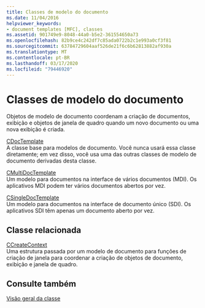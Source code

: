 ```yaml
---
title: Classes de modelo do documento
ms.date: 11/04/2016
helpviewer_keywords:
- document templates [MFC], classes
ms.assetid: 901749e9-8048-44a0-b5e2-361554650a73
ms.openlocfilehash: 82b9ce4c242df7c85ada0722b2c1e993a0cf3f81
ms.sourcegitcommit: 63784729604aaf526de21f6c6b62813882af930a
ms.translationtype: MT
ms.contentlocale: pt-BR
ms.lasthandoff: 03/17/2020
ms.locfileid: "79446920"
---
```

# <a name="document-template-classes"></a>Classes de modelo do documento

Objetos de modelo de documento coordenam a criação de documentos, exibição e objetos de janela de quadro quando um novo documento ou uma nova exibição é criada.

[CDocTemplate](../mfc/reference/cdoctemplate-class.md)<br/>
A classe base para modelos de documento. Você nunca usará essa classe diretamente; em vez disso, você usa uma das outras classes de modelo de documento derivadas desta classe.

[CMultiDocTemplate](../mfc/reference/cmultidoctemplate-class.md)<br/>
Um modelo para documentos na interface de vários documentos (MDI). Os aplicativos MDI podem ter vários documentos abertos por vez.

[CSingleDocTemplate](../mfc/reference/csingledoctemplate-class.md)<br/>
Um modelo para documentos na interface de documento único (SDI). Os aplicativos SDI têm apenas um documento aberto por vez.

## <a name="related-class"></a>Classe relacionada

[CCreateContext](../mfc/reference/ccreatecontext-structure.md)<br/>
Uma estrutura passada por um modelo de documento para funções de criação de janela para coordenar a criação de objetos de documento, exibição e janela de quadro.

## <a name="see-also"></a>Consulte também

[Visão geral da classe](../mfc/class-library-overview.md)
